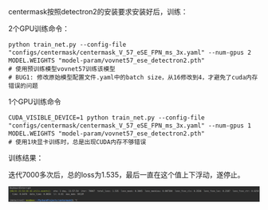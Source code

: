 centermask按照detectron2的安装要求安装好后，训练：

2个GPU训练命令：

```
python train_net.py --config-file "configs/centermask/centermask_V_57_eSE_FPN_ms_3x.yaml" --num-gpus 2 MODEL.WEIGHTS "model-param/vovnet57_ese_detectron2.pth"
# 使用预训练模型vovnet57训练该模型
# BUG1: 修改原始模型配置文件.yaml中的batch size，从16修改到4，才避免了cuda内存错误的问题
```

1个GPU训练命令

```
CUDA_VISIBLE_DEVICE=1 python train_net.py --config-file "configs/centermask/centermask_V_57_eSE_FPN_ms_3x.yaml" --num-gpus 1 MODEL.WEIGHTS "model-param/vovnet57_ese_detectron2.pth"
# 使用1块显卡训练时，总是出现CUDA内存不够错误
```



训练结果：

迭代7000多次后，总的loss为1.535，最后一直在这个值上下浮动，遂停止。

![image-20210621215911218](../imgs/CenterMask-localtrain.png)

